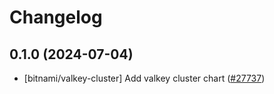 # Changelog

## 0.1.0 (2024-07-04)

* [bitnami/valkey-cluster] Add valkey cluster chart ([#27737](https://github.com/bitnami/charts/pull/27737))
